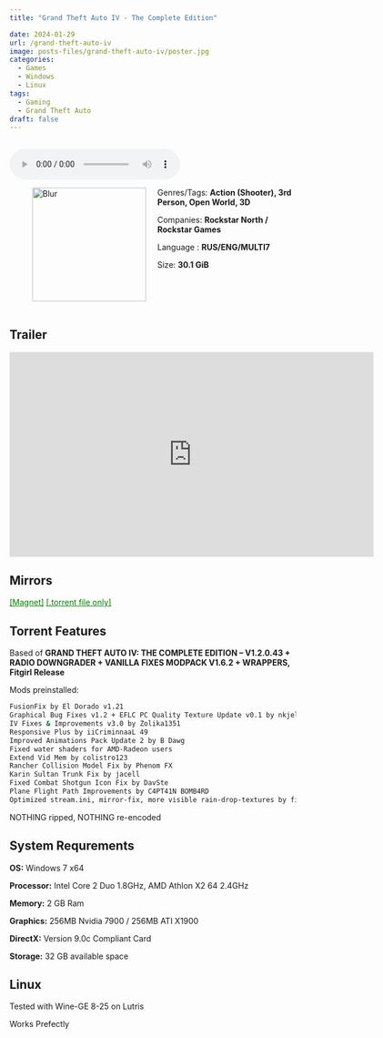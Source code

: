 ```yaml
---
title: "Grand Theft Auto IV - The Complete Edition"

date: 2024-01-29
url: /grand-theft-auto-iv
image: posts-files/grand-theft-auto-iv/poster.jpg
categories:
  - Games
  - Windows
  - Linux
tags:
  - Gaming
  - Grand Theft Auto
draft: false
---
```

##
<style>
  body.dark-mode,
  body.dark-mode main * {
    background: url('/posts-files/grand-theft-auto-iv/background.webp') center center fixed no-repeat;
    background-size: 100% 100%;
    background-size: cover;
    color: #f5f5f5;
  }
</style>
<script>
    document.addEventListener('DOMContentLoaded', function () {
        var body = document.body;
        var switcher = document.querySelector('.js-toggle');
                body.classList.add('dark-mode');
                // Save user preference in storage
                localStorage.setItem('darkMode', 'true');
            
        });
</script>

<audio controls autoplay>
  <source src="/posts-files/grand-theft-auto-iv/music.mp3" type="audio/mp3">
  Your browser does not support the audio tag.
</audio>


<figure style="float: left; margin-right: 20px;">
  <img src="/posts-files/grand-theft-auto-iv/poster.jpg" alt="Blur" style="width: 200px;">
</figure>

Genres/Tags: **Action (Shooter), 3rd Person, Open World, 3D**

Companies: **Rockstar North / Rockstar Games**

Language : **RUS/ENG/MULTI7**

Size: **30.1 GiB**
# ⠀

## Trailer
<iframe width="640" height="360" src="https://www.youtube.com/embed/lC7zpb2SUXw" title="GTA 6 TRAILER but it&#39;s GTA 4" frameborder="0" allow="accelerometer; autoplay; clipboard-write; encrypted-media; gyroscope; picture-in-picture; web-share" allowfullscreen></iframe>

## Mirrors
<a href="magnet:?xt=urn:btih:EBTMSTT7RJC3LP6VGBF3HRA4QKN3KORM&dn=Grand%20Theft%20Auto%20IV%20-%20The%20Complete%20Edition" style="color: green;">[Magnet]</a>
<a href="https://www.dropbox.com/scl/fi/q4oicgihckw1odn41u2vq/Grand-Theft-Auto-IV-The-Complete-Edition.torrent?rlkey=kanemihhg3e4ihzuacb91n8cp&dl=1" style="color: green;">[.torrent file only]</a>

## Torrent Features
Based of **GRAND THEFT AUTO IV: THE COMPLETE EDITION – V1.2.0.43 + RADIO DOWNGRADER + VANILLA FIXES MODPACK V1.6.2 + WRAPPERS, Fitgirl Release**

Mods preinstalled:
```sh
FusionFix by El Dorado v1.21
Graphical Bug Fixes v1.2 + EFLC PC Quality Texture Update v0.1 by nkjellman
IV Fixes & Improvements v3.0 by Zolika1351
Responsive Plus by iiCriminnaaL 49
Improved Animations Pack Update 2 by B Dawg
Fixed water shaders for AMD-Radeon users
Extend Vid Mem by colistro123
Rancher Collision Model Fix by Phenom FX
Karin Sultan Trunk Fix by jacell
Fixed Combat Shotgun Icon Fix by DavSte
Plane Flight Path Improvements by C4PT41N BOMB4RD
Optimized stream.ini, mirror-fix, more visible rain-drop-textures by fitgirl
```

NOTHING ripped, NOTHING re-encoded

## System Requrements
**OS:** Windows 7 x64

**Processor:** Intel Core 2 Duo 1.8GHz, AMD Athlon X2 64 2.4GHz

**Memory:** 2 GB Ram

**Graphics:** 256MB Nvidia 7900 / 256MB ATI X1900

**DirectX:** Version 9.0c Compliant Card

**Storage:** 32 GB available space

## Linux

Tested with Wine-GE 8-25 on Lutris

Works Prefectly